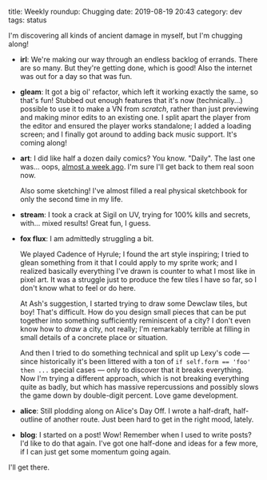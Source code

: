 title: Weekly roundup: Chugging
date: 2019-08-19 20:43
category: dev
tags: status

I'm discovering all kinds of ancient damage in myself, but I'm chugging along!

- **irl**: We're making our way through an endless backlog of errands.  There are so many.  But they're getting done, which is good!  Also the internet was out for a day so that was fun.

- **gleam**: It got a big ol' refactor, which left it working exactly the same, so that's fun!  Stubbed out enough features that it's now (technically...) possible to use it to make a VN from _scratch_, rather than just previewing and making minor edits to an existing one.  I split apart the player from the editor and ensured the player works standalone; I added a loading screen; and I finally got around to adding back music support.  It's coming along!

- **art**: I did like half a dozen daily comics?  You know.  "Daily".  The last one was...  oops, [almost a week ago](https://twitter.com/eevee/status/1161879834416447493).  I'm sure I'll get back to them real soon now.

    Also some sketching!  I've almost filled a real physical sketchbook for only the second time in my life.

- **stream**: I took a crack at Sigil on UV, trying for 100% kills and secrets, with...  mixed results!  Great fun, I guess.

- **fox flux**: I am admittedly struggling a bit.

    We played Cadence of Hyrule; I found the art style inspiring; I tried to glean something from it that I could apply to my sprite work; and I realized basically everything I've drawn is counter to what I most like in pixel art.  It was a struggle just to produce the few tiles I have so far, so I don't know what to feel or do here.

    At Ash's suggestion, I started trying to draw some Dewclaw tiles, but boy!  That's difficult.  How do you design small pieces that can be put together into something sufficiently reminiscent of a city?  I don't even know how to _draw_ a city, not really; I'm remarkably terrible at filling in small details of a concrete place or situation.

    And then I tried to do something technical and split up Lexy's code — since historically it's been littered with a ton of `if self.form == 'foo' then ...` special cases — only to discover that it breaks everything.  Now I'm trying a different approach, which is not breaking everything quite as badly, but which has massive repercussions and possibly slows the game down by double-digit percent.  Love game development.

- **alice**: Still plodding along on Alice's Day Off.  I wrote a half-draft, half-outline of another route.  Just been hard to get in the right mood, lately.

- **blog**: I started on a post!  Wow!  Remember when I used to write posts?  I'd like to do that again.  I've got one half-done and ideas for a few more, if I can just get some momentum going again.

I'll get there.
